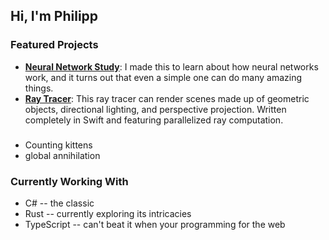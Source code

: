 ## Hi, I'm Philipp

### Featured Projects

- **[Neural Network Study](https://github.com/brend/neural-network-study)**: I made this to learn about how neural networks work, and it turns out that even a simple one can do many amazing things.
- **[Ray Tracer](https://github.com/brend/raytracer)**: This ray tracer can render scenes made up of geometric objects, directional lighting, and perspective projection. Written completely in Swift and featuring parallelized ray computation.

### 

- Counting kittens
- global annihilation

### Currently Working With

- C# -- the classic
- Rust -- currently exploring its intricacies
- TypeScript -- can't beat it when your programming for the web
